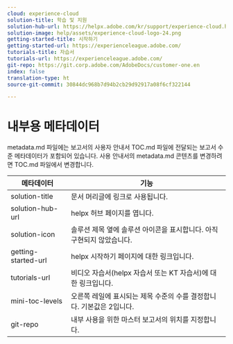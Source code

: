 ```yaml
---
cloud: experience-cloud
solution-title: 학습 및 지원
solution-hub-url: https://helpx.adobe.com/kr/support/experience-cloud.html
solution-image: help/assets/experience-cloud-logo-24.png
getting-started-title: 시작하기
getting-started-url: https://experienceleague.adobe.com/
tutorials-title: 자습서
tutorials-url: https://experienceleague.adobe.com/
git-repo: https://git.corp.adobe.com/AdobeDocs/customer-one.en
index: false
translation-type: ht
source-git-commit: 30844dc968b7d94b2cb29d92917a08f6cf322144

---
```



# 내부용 메타데이터

metadata.md 파일에는 보고서의 사용자 안내서 TOC.md 파일에 전달되는 보고서 수준 메타데이터가 포함되어 있습니다. 사용 안내서의 metadata.md 콘텐츠를 변경하려면 TOC.md 파일에서 변경합니다.

| 메타데이터 | 기능 |
|--- |--- |
| solution-title | 문서 머리글에 링크로 사용됩니다. |
| solution-hub-url | helpx 허브 페이지를 엽니다. |
| solution-icon | 솔루션 제목 옆에 솔루션 아이콘을 표시합니다. 아직 구현되지 않았습니다. |
| getting-started-url | helpx 시작하기 페이지에 대한 링크입니다. |
| tutorials-url | 비디오 자습서(helpx 자습서 또는 KT 자습서)에 대한 링크입니다. |
| mini-toc-levels | 오른쪽 레일에 표시되는 제목 수준의 수를 결정합니다. 기본값은 2입니다. |
| git-repo | 내부 사용을 위한 마스터 보고서의 위치를 지정합니다. |
